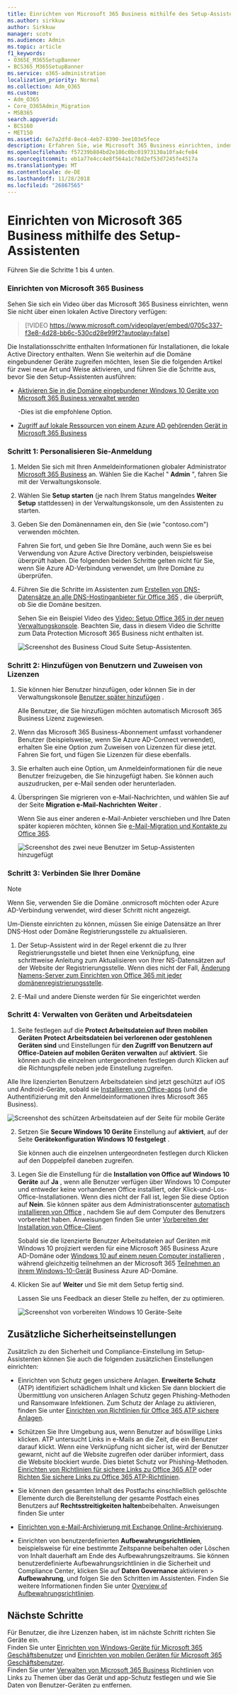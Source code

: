 ```yaml
---
title: Einrichten von Microsoft 365 Business mithilfe des Setup-Assistenten
ms.author: sirkkuw
author: Sirkkuw
manager: scotv
ms.audience: Admin
ms.topic: article
f1_keywords:
- O365E_M365SetupBanner
- BCS365_M365SetupBanner
ms.service: o365-administration
localization_priority: Normal
ms.collection: Adm_O365
ms.custom:
- Adm_O365
- Core_O365Admin_Migration
- MSB365
search.appverid:
- BCS160
- MET150
ms.assetid: 6e7a2dfd-8ec4-4eb7-8390-3ee103e5fece
description: Erfahren Sie, wie Microsoft 365 Business einrichten, indem Sie vier Schritte ausführen.
ms.openlocfilehash: f57239b884bd2e186c0bc01973130a10fa4cfe84
ms.sourcegitcommit: eb1a77e4cc4e8f564a1c78d2ef53d7245fe4517a
ms.translationtype: MT
ms.contentlocale: de-DE
ms.lasthandoff: 11/28/2018
ms.locfileid: "26867565"
---
```

# <a name="set-up-microsoft-365-business-by-using-the-setup-wizard"></a>Einrichten von Microsoft 365 Business mithilfe des Setup-Assistenten

Führen Sie die Schritte 1 bis 4 unten.
  
### <a name="set-up-microsoft-365-business"></a>Einrichten von Microsoft 365 Business

Sehen Sie sich ein Video über das Microsoft 365 Business einrichten, wenn Sie nicht über einen lokalen Active Directory verfügen:
  
> [!VIDEO https://www.microsoft.com/videoplayer/embed/0705c337-f3e8-4d28-bb6c-530cd28e99f2?autoplay=false]
  
Die Installationsschritte enthalten Informationen für Installationen, die lokale Active Directory enthalten. Wenn Sie weiterhin auf die Domäne eingebundener Geräte zugreifen möchten, lesen Sie die folgenden Artikel für zwei neue Art und Weise aktivieren, und führen Sie die Schritte aus, bevor Sie den Setup-Assistenten ausführen:
  
- [Aktivieren Sie in die Domäne eingebundener Windows 10 Geräte von Microsoft 365 Business verwaltet werden](manage-windows-devices.md)
    
    -Dies ist die empfohlene Option.
    
- [Zugriff auf lokale Ressourcen von einem Azure AD gehörenden Gerät in Microsoft 365 Business](access-resources.md)
    
### <a name="step-1-personalize-sign-in"></a>Schritt 1: Personalisieren Sie-Anmeldung

1. Melden Sie sich mit Ihren Anmeldeinformationen globaler Administrator [Microsoft 365 Business](https://portal.microsoft.com) an. Wählen Sie die Kachel " **Admin** ", fahren Sie mit der Verwaltungskonsole. 
    
2. Wählen Sie **Setup starten** (je nach Ihrem Status mangelndes **Weiter Setup** stattdessen) in der Verwaltungskonsole, um den Assistenten zu starten. 
    
3. Geben Sie den Domänennamen ein, den Sie (wie "contoso.com") verwenden möchten.
    
    Fahren Sie fort, und geben Sie Ihre Domäne, auch wenn Sie es bei Verwendung von Azure Active Directory verbinden, beispielsweise überprüft haben. Die folgenden beiden Schritte gelten nicht für Sie, wenn Sie Azure AD-Verbindung verwendet, um Ihre Domäne zu überprüfen.
    
4. Führen Sie die Schritte im Assistenten zum [Erstellen von DNS-Datensätze an alle DNS-Hostinganbieter für Office 365](https://support.office.com/article/7b7b075d-79f9-4e37-8a9e-fb60c1d95166) , die überprüft, ob Sie die Domäne besitzen. 
    
    Sehen Sie ein Beispiel Video des [Video: Setup Office 365 in der neuen Verwaltungskonsole](https://support.office.com/article/a8c2002a-34bc-4ab3-93d8-9b5156c48bf8). Beachten Sie, dass in diesem Video die Schritte zum Data Protection Microsoft 365 Business nicht enthalten ist.
    
    ![Screenshot des Business Cloud Suite Setup-Assistenten.](media/3c4fd40c-2de1-4a87-8ee0-78d3928c7bb7.png)
  
### <a name="step-2-add-users-and-assign-licenses"></a>Schritt 2: Hinzufügen von Benutzern und Zuweisen von Lizenzen

1. Sie können hier Benutzer hinzufügen, oder können Sie in der Verwaltungskonsole [Benutzer später hinzufügen](add-users-m365b.md) . 
    
    Alle Benutzer, die Sie hinzufügen möchten automatisch Microsoft 365 Business Lizenz zugewiesen.
    
2. Wenn das Microsoft 365 Business-Abonnement umfasst vorhandener Benutzer (beispielsweise, wenn Sie Azure AD-Connect verwendet), erhalten Sie eine Option zum Zuweisen von Lizenzen für diese jetzt. Fahren Sie fort, und fügen Sie Lizenzen für diese ebenfalls.
    
3. Sie erhalten auch eine Option, um Anmeldeinformationen für die neue Benutzer freizugeben, die Sie hinzugefügt haben. Sie können auch auszudrucken, per e-Mail senden oder herunterladen.
    
4. Überspringen Sie migrieren von e-Mail-Nachrichten, und wählen Sie auf der Seite **Migration e-Mail-Nachrichten** **Weiter** . 
    
    Wenn Sie aus einer anderen e-Mail-Anbieter verschieben und Ihre Daten später kopieren möchten, können Sie [e-Mail-Migration und Kontakte zu Office 365](https://support.office.com/article/a3e3bddb-582e-4133-8670-e61b9f58627e).
    
    ![Screenshot des zwei neue Benutzer im Setup-Assistenten hinzugefügt](media/8f729967-5c65-4ceb-b737-18119db40564.png)
  
### <a name="step-3-connect-your-domain"></a>Schritt 3: Verbinden Sie Ihrer Domäne

> [!NOTE]
> Wenn Sie, verwenden Sie die Domäne .onmicrosoft möchten oder Azure AD-Verbindung verwendet, wird dieser Schritt nicht angezeigt. 
  
Um-Dienste einrichten zu können, müssen Sie einige Datensätze an Ihrer DNS-Host oder Domäne Registrierungsstelle zu aktualisieren.
  
1. Der Setup-Assistent wird in der Regel erkennt die zu Ihrer Registrierungsstelle und bietet Ihnen eine Verknüpfung, eine schrittweise Anleitung zum Aktualisieren von Ihrer NS-Datensätzen auf der Website der Registrierungsstelle. Wenn dies nicht der Fall, [Änderung Namens-Server zum Einrichten von Office 365 mit jeder domänenregistrierungsstelle](https://support.office.com/article/a8b487a9-2a45-4581-9dc4-5d28a47010a2).
    
2. E-Mail und andere Dienste werden für Sie eingerichtet werden
    
### <a name="step-4-manage-devices-and-work-files"></a>Schritt 4: Verwalten von Geräten und Arbeitsdateien

1. Seite festlegen auf die **Protect Arbeitsdateien auf Ihren mobilen Geräten** **Protect Arbeitsdateien bei verlorenen oder gestohlenen Geräten sind** und Einstellungen für **den Zugriff von Benutzern auf Office-Dateien auf mobilen Geräten verwalten** auf **aktiviert**. Sie können auch die einzelnen untergeordneten festlegen durch Klicken auf die Richtungspfeile neben jede Einstellung zugreifen.
  
  Alle Ihre lizenzierten Benutzern Arbeitsdateien sind jetzt geschützt auf iOS und Android-Geräte, sobald sie [Installieren von Office-apps](set-up-mobile-devices.md) (und die Authentifizierung mit den Anmeldeinformationen ihres Microsoft 365 Business). 
  
  ![Screenshot des schützen Arbeitsdateien auf der Seite für mobile Geräte](media/3139a9aa-6228-4e74-8166-c6a886d7319f.PNG)
  
2. Setzen Sie **Secure Windows 10 Geräte** Einstellung auf **aktiviert**, auf der Seite **Gerätekonfiguration Windows 10 festgelegt** .
  
   Sie können auch die einzelnen untergeordneten festlegen durch Klicken auf den Doppelpfeil daneben zugreifen.
  
3. Legen Sie die Einstellung für die **Installation von Office auf Windows 10 Geräte** auf **Ja** , wenn alle Benutzer verfügen über Windows 10 Computer und entweder keine vorhandenen Office installiert, oder Klick-und-Los-Office-Installationen. Wenn dies nicht der Fall ist, legen Sie diese Option auf **Nein**. Sie können später aus dem Administrationscenter [automatisch installieren von Office](auto-install-or-uninstall-office.md) , nachdem Sie auf dem Computer des Benutzers vorbereitet haben. Anweisungen finden Sie unter [Vorbereiten der Installation von Office-Client](prepare-for-office-client-deployment.md).
  
    Sobald sie die lizenzierte Benutzer Arbeitsdateien auf Geräten mit Windows 10 projiziert werden für eine Microsoft 365 Business Azure AD-Domäne oder [Windows 10 auf einem neuen Computer installieren](https://support.office.com/article/c654bd23-d256-4ac7-8fba-0c993bf5a771.aspx) , während gleichzeitig teilnehmen an der Microsoft 365 [Teilnehmen an ihrem Windows-10-Gerät](set-up-windows-devices.md) Business Azure AD-Domäne. 
  
4. Klicken Sie auf **Weiter** und Sie mit dem Setup fertig sind. 
  
    Lassen Sie uns Feedback an dieser Stelle zu helfen, der zu optimieren.
  
    ![Screenshot von vorbereiten Windows 10 Geräte-Seite](media/bff701c1-48a3-44f4-aa95-9d959d57c85b.PNG)
  
## <a name="additional-security-settings"></a>Zusätzliche Sicherheitseinstellungen

Zusätzlich zu den Sicherheit und Compliance-Einstellung im Setup-Assistenten können Sie auch die folgenden zusätzlichen Einstellungen einrichten:
  
- Einrichten von Schutz gegen unsichere Anlagen. **Erweiterte Schutz** (ATP) identifiziert schädlichem Inhalt und klicken Sie dann blockiert die Übermittlung von unsicheren Anlagen Schutz gegen Phishing-Methoden und Ransomware Infektionen. Zum Schutz der Anlage zu aktivieren, finden Sie unter [Einrichten von Richtlinien für Office 365 ATP sichere Anlagen](https://support.office.com/article/078eb946-819a-4e13-8673-fe0c0ad3a775#setpolicy).
    
- Schützen Sie Ihre Umgebung aus, wenn Benutzer auf böswillige Links klicken. ATP untersucht Links in e-Mails an die Zeit, die ein Benutzer darauf klickt. Wenn eine Verknüpfung nicht sicher ist, wird der Benutzer gewarnt, nicht auf die Website zugreifen oder darüber informiert, dass die Website blockiert wurde. Dies bietet Schutz vor Phishing-Methoden. [Einrichten von Richtlinien für sichere Links zu Office 365 ATP](https://support.office.com/article/bdd5372d-775e-4442-9c1b-609627b94b5d#reveddefaultscc) oder [Richten Sie sichere Links zu Office 365 ATP-Richtlinien](https://support.office.com/article/bdd5372d-775e-4442-9c1b-609627b94b5d#addemailpolscc).
    
- Sie können den gesamten Inhalt des Postfachs einschließlich gelöschte Elemente durch die Bereitstellung der gesamte Postfach eines Benutzers auf **Rechtsstreitigkeiten halten**beibehalten. Anweisungen finden Sie unter 
- [Einrichten von e-Mail-Archivierung mit Exchange Online-Archivierung](security-features.md#set-up-email-retention-with-exchange-online-archiving).
    
- Einrichten von benutzerdefinierten **Aufbewahrungsrichtlinien**, beispielsweise für eine bestimmte Zeitspanne beibehalten oder Löschen von Inhalt dauerhaft am Ende des Aufbewahrungszeitraums. Sie können benutzerdefinierte Aufbewahrungsrichtlinien in die Sicherheit und Compliance Center, klicken Sie auf **Daten Governance** aktivieren \> **Aufbewahrung**, und folgen Sie den Schritten im Assistenten. Finden Sie weitere Informationen finden Sie unter [Overview of Aufbewahrungsrichtlinien](https://support.office.com/article/5e377752-700d-4870-9b6d-12bfc12d2423).
    
## <a name="next-steps"></a>Nächste Schritte

Für Benutzer, die ihre Lizenzen haben, ist im nächste Schritt richten Sie Geräte ein.<br/> Finden Sie unter [Einrichten von Windows-Geräte für Microsoft 365 Geschäftsbenutzer](set-up-windows-devices.md) und [Einrichten von mobilen Geräten für Microsoft 365 Geschäftsbenutzer](set-up-mobile-devices.md). <br/>Finden Sie unter [Verwalten von Microsoft 365 Business](manage.md) Richtlinien von Links zu Themen über das Gerät und app-Schutz festlegen und wie Sie Daten von Benutzer-Geräten zu entfernen. 
  


